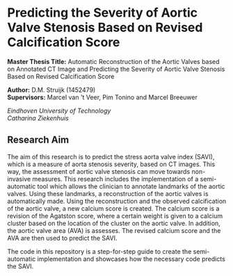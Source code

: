 # Predicting the Severity of Aortic Valve Stenosis Based on Revised Calcification Score

**Master Thesis Title:** Automatic Reconstruction of the Aortic Valves based on Annotated CT Image and Predicting the Severity of Aortic Valve Stenosis Based on Revised Calcification Score  
  
**Author:** D.M. Struijk (1452479)  
**Supervisors:**  Marcel van 't Veer, Pim Tonino and Marcel Breeuwer

*Eindhoven University of Technology  
Catharina Ziekenhuis*  

## Research Aim
The aim of this research is to predict the stress aorta valve index (SAVI), which is a measure of aorta stenosis severity, based on CT images. This way, the assessment of aortic valve stenosis can move towards non-invasive measures. This research includes the implementation of a semi-automatic tool which allows the clinician to annotate landmarks of the aortic valves. Using these landmarks, a reconstruction of the aortic valves is automatically made. Using the reconstruction and the observed calcification of the aortic valve, a new calcium score is created. The calcium score is a revision of the Agatston score, where a certain weight is given to a calcium cluster based on the location of the cluster on the aortic valve. In addition, the aortic valve area (AVA) is assesses. The revised calcium score and the AVA are then used to predict the SAVI. 

The code in this repository is a step-for-step guide to create the semi-automatic implementation and showcases how the necessary code predicts the SAVI. 



## 
